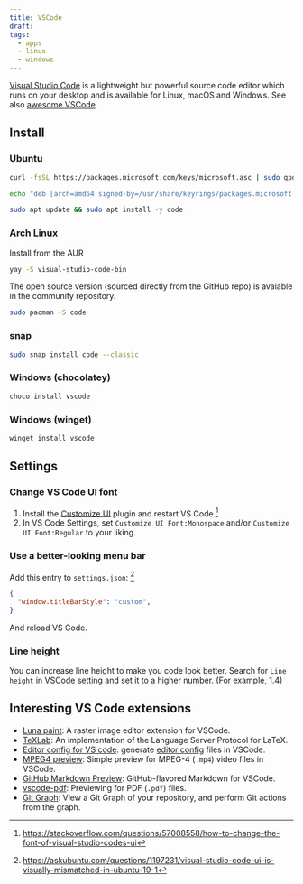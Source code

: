 ```yaml
---
title: VSCode
draft: 
tags:
  - apps
  - linux
  - windows
---
```

[Visual Studio Code](https://code.visualstudio.com) is a lightweight but powerful source code editor which runs on your desktop and is available for Linux, macOS and Windows. See also [awesome VSCode](https://github.com/viatsko/awesome-vscode).
## Install

### Ubuntu

```sh
curl -fsSL https://packages.microsoft.com/keys/microsoft.asc | sudo gpg --dearmor -o /usr/share/keyrings/packages.microsoft.gpg

echo "deb [arch=amd64 signed-by=/usr/share/keyrings/packages.microsoft.gpg] https://packages.microsoft.com/repos/code stable main" | sudo tee /etc/apt/sources.list.d/vscode.list > /dev/null

sudo apt update && sudo apt install -y code
```

### Arch Linux

Install from the AUR
```sh
yay -S visual-studio-code-bin
```

The open source version (sourced directly from the GitHub repo) is avaiable in the community repository.

```sh
sudo pacman -S code
```

### snap

```sh
sudo snap install code --classic
```

### Windows (chocolatey)

```powershell
choco install vscode
```

### Windows (winget)

```powershell
winget install vscode
```
## Settings

### Change VS Code UI font

1. Install the [Customize UI](https://marketplace.visualstudio.com/items?itemName=iocave.customize-ui) plugin and restart VS Code.[^1]
2. In VS Code Settings, set `Customize UI Font:Monospace` and/or `Customize UI Font:Regular` to your liking.
[^1]: https://stackoverflow.com/questions/57008558/how-to-change-the-font-of-visual-studio-codes-ui

### Use a better-looking menu bar

Add this entry to `settings.json`: [^2]

```json title=settings.json
{
  "window.titleBarStyle": "custom",
}
```

And reload VS Code.

[^2]: https://askubuntu.com/questions/1197231/visual-studio-code-ui-is-visually-mismatched-in-ubuntu-19-1

### Line height
You can increase line height to make you code look better.
Search for `Line height` in VSCode setting and set it to a higher number. (For example, 1.4)
## Interesting VS Code extensions

- [Luna paint](https://marketplace.visualstudio.com/items?itemName=Tyriar.luna-paint): A raster image editor extension for VSCode.
- [TeXLab](https://marketplace.visualstudio.com/items?itemName=efoerster.texlab): An implementation of the Language Server Protocol for LaTeX.
- [Editor config for VS code](https://marketplace.visualstudio.com/items?itemName=EditorConfig.EditorConfig): generate [editor config](https://editorconfig.org/) files in VSCode.
- [MPEG4 preview](https://marketplace.visualstudio.com/items?itemName=analytic-signal.preview-mp4): Simple preview for MPEG-4 (`.mp4`) video files in VSCode.
- [GitHub Markdown Preview](https://marketplace.visualstudio.com/items?itemName=bierner.github-markdown-preview): GitHub-flavored Markdown for VSCode.
- [vscode-pdf](https://marketplace.visualstudio.com/items?itemName=tomoki1207.pdf): Previewing for PDF (`.pdf`) files.
- [Git Graph](https://marketplace.visualstudio.com/items?itemName=mhutchie.git-graph): View a Git Graph of your repository, and perform Git actions from the graph.